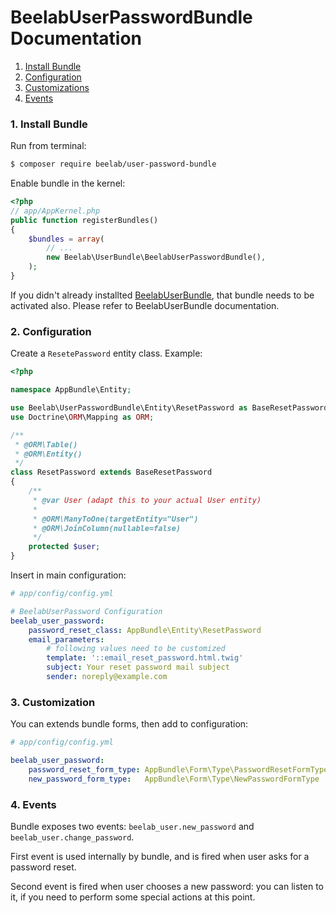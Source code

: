 BeelabUserPasswordBundle Documentation
======================================

1. [Install Bundle](#1-install-bundle)
2. [Configuration](#2-configuration)
3. [Customizations](#3-customizations)
4. [Events](#4-events)

### 1. Install Bundle

Run from terminal:

```bash
$ composer require beelab/user-password-bundle
```

Enable bundle in the kernel:

```php
<?php
// app/AppKernel.php
public function registerBundles()
{
    $bundles = array(
        // ...
        new Beelab\UserBundle\BeelabUserPasswordBundle(),
    );
}
```

If you didn't already installted [BeelabUserBundle](https://github.com/Bee-Lab/BeelabUserBundle), that bundle needs to
be activated also. Please refer to BeelabUserBundle documentation.

### 2. Configuration

Create a ``ResetePassword`` entity class.
Example:

```php
<?php

namespace AppBundle\Entity;

use Beelab\UserPasswordBundle\Entity\ResetPassword as BaseResetPassword;
use Doctrine\ORM\Mapping as ORM;

/**
 * @ORM\Table()
 * @ORM\Entity()
 */
class ResetPassword extends BaseResetPassword
{
    /**
     * @var User (adapt this to your actual User entity)
     *
     * @ORM\ManyToOne(targetEntity="User")
     * @ORM\JoinColumn(nullable=false)
     */
    protected $user;
}

```

Insert in main configuration:

```yaml
# app/config/config.yml

# BeelabUserPassword Configuration
beelab_user_password:
    password_reset_class: AppBundle\Entity\ResetPassword
    email_parameters:
        # following values need to be customized
        template: '::email_reset_password.html.twig'
        subject: Your reset password mail subject
        sender: noreply@example.com
```

### 3. Customization

You can extends bundle forms, then add to configuration:

```yaml
# app/config/config.yml

beelab_user_password:
    password_reset_form_type: AppBundle\Form\Type\PasswordResetFormType
    new_password_form_type:   AppBundle\Form\Type\NewPasswordFormType
```

### 4. Events

Bundle exposes two events: ``beelab_user.new_password`` and ``beelab_user.change_password``.

First event is used internally by bundle, and is fired when user asks for a password reset.

Second event is fired when user chooses a new password: you can listen to it, if you need to perform some special
actions at this point.
